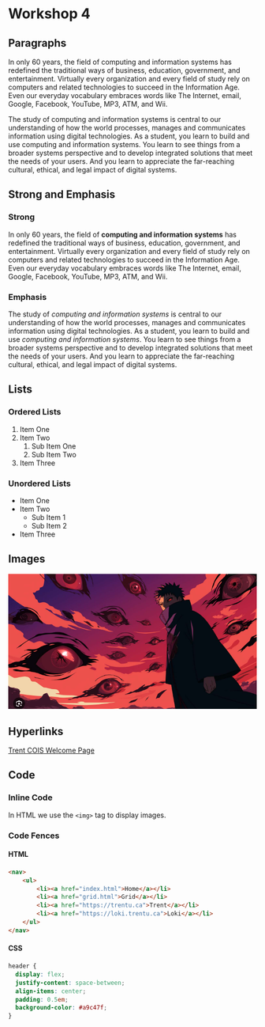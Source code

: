 # Workshop 4

## Paragraphs

In only 60 years, the field of computing and information systems has redefined the traditional ways of business, education, government, and entertainment.  Virtually every organization and every field of study rely on computers and related technologies to succeed in the Information Age.  Even our everyday vocabulary embraces words like The Internet, email, Google, Facebook, YouTube, MP3, ATM, and Wii.

The study of computing and information systems is central to our understanding of how the world processes, manages and communicates information using digital technologies.  As a student, you learn to build and use computing and information systems.  You learn to see things from a broader systems perspective and to develop integrated solutions that meet the needs of your users.  And you learn to appreciate the far-reaching cultural, ethical, and legal impact of digital systems.

## Strong and Emphasis

### Strong

In only 60 years, the field of **computing and information systems** has redefined the traditional ways of business, education, government, and entertainment.  Virtually every organization and every field of study rely on computers and related technologies to succeed in the Information Age.  Even our everyday vocabulary embraces words like The Internet, email, Google, Facebook, YouTube, MP3, ATM, and Wii.

### Emphasis

The study of _computing and information systems_ is central to our understanding of how the world processes, manages and communicates information using digital technologies.  As a student, you learn to build and use _computing and information systems_.  You learn to see things from a broader systems perspective and to develop integrated solutions that meet the needs of your users.  And you learn to appreciate the far-reaching cultural, ethical, and legal impact of digital systems.

## Lists

### Ordered Lists

1. Item One
2. Item Two
    1. Sub Item One
    2. Sub Item Two
3. Item Three

### Unordered Lists

- Item One
- Item Two
    - Sub Item 1
    - Sub Item 2
- Item Three

## Images

![Obito Uchiha](./img/obito.png)

## Hyperlinks

[Trent COIS Welcome Page](https://www.trentu.ca/cois/)

## Code

### Inline Code

In HTML we use the `<img>` tag to display images.

### Code Fences

#### HTML

```html
<nav>
    <ul>
        <li><a href="index.html">Home</a></li>
        <li><a href="grid.html">Grid</a></li>
        <li><a href="https://trentu.ca">Trent</a></li>
        <li><a href="https://loki.trentu.ca">Loki</a></li>
    </ul>
</nav>
```

#### CSS

```css
header {
  display: flex;
  justify-content: space-between;
  align-items: center;
  padding: 0.5em;
  background-color: #a9c47f;
}
```
